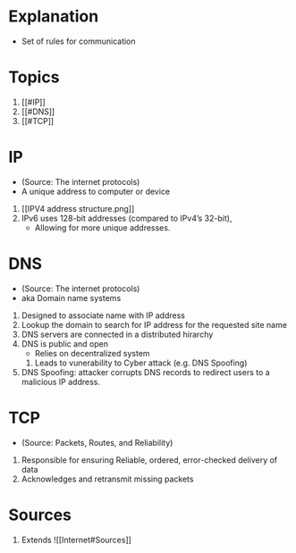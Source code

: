 # Explanation
- Set of rules for communication
# Topics
1. [[#IP]]
2. [[#DNS]] 
3. [[#TCP]]
# IP
- (Source: The internet protocols)
- A unique address to computer or device
1. [[IPV4 address structure.png]]
2. IPv6 uses 128-bit addresses (compared to IPv4’s 32-bit), 
	- Allowing for more unique addresses.
# DNS
- (Source: The internet protocols)
- aka Domain name systems
1. Designed to associate name with IP address
2. Lookup the domain to search for IP address for the requested site name
3. DNS servers are connected in a distributed hirarchy
4. DNS is public and open
	- Relies on decentralized system
	1. Leads to vunerability  to Cyber attack (e.g. DNS Spoofing)
5. DNS Spoofing: attacker corrupts DNS records to redirect users to a malicious IP address.
# TCP
- (Source: Packets, Routes, and Reliability)
1. Responsible for ensuring Reliable, ordered, error-checked delivery of data
2. Acknowledges and retransmit missing packets
# Sources
1. Extends ![[Internet#Sources]]